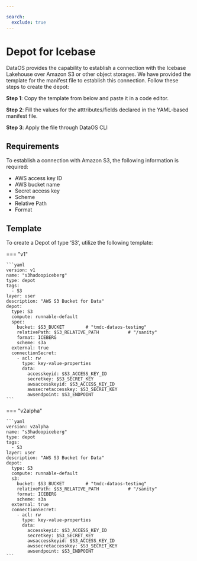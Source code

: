 ```yaml
---

search:
  exclude: true
---
```


# Depot for Icebase

DataOS provides the capability to establish a connection with the Icebase Lakehouse over Amazon S3 or other object storages. We have provided the template for the manifest file to establish this connection. Follow these steps to create the depot:

**Step 1**: Copy the template from below and paste it in a code editor.

**Step 2**: Fill the values for the atttributes/fields declared in the YAML-based manifest file.

**Step 3**: Apply the file through DataOS CLI

## Requirements

To establish a connection with Amazon S3, the following information is required:

- AWS access key ID
- AWS bucket name
- Secret access key
- Scheme
- Relative Path
- Format

## Template

To create a Depot of type ‘S3‘, utilize the following template:

=== "v1"

    ```yaml
    version: v1
    name: "s3hadoopiceberg"
    type: depot
    tags:
      - S3
    layer: user
    description: "AWS S3 Bucket for Data"
    depot:
      type: S3
      compute: runnable-default
      spec:
        bucket: $S3_BUCKET        # "tmdc-dataos-testing"
        relativePath: $S3_RELATIVE_PATH           # "/sanity"
        format: ICEBERG
        scheme: s3a       
      external: true
      connectionSecret:
        - acl: rw
          type: key-value-properties
          data:
            accesskeyid: $S3_ACCESS_KEY_ID
            secretkey: $S3_SECRET_KEY
            awsaccesskeyid: $S3_ACCESS_KEY_ID
            awssecretaccesskey: $S3_SECRET_KEY
            awsendpoint: $S3_ENDPOINT    
    ```

=== "v2alpha"

    ```yaml
    version: v2alpha
    name: "s3hadoopiceberg"
    type: depot
    tags:
      - S3
    layer: user
    description: "AWS S3 Bucket for Data"
    depot:
      type: S3
      compute: runnable-default
      s3:
        bucket: $S3_BUCKET        # "tmdc-dataos-testing"
        relativePath: $S3_RELATIVE_PATH           # "/sanity"
        format: ICEBERG
        scheme: s3a       
      external: true
      connectionSecret:
        - acl: rw
          type: key-value-properties
          data:
            accesskeyid: $S3_ACCESS_KEY_ID
            secretkey: $S3_SECRET_KEY
            awsaccesskeyid: $S3_ACCESS_KEY_ID
            awssecretaccesskey: $S3_SECRET_KEY
            awsendpoint: $S3_ENDPOINT    
    ```